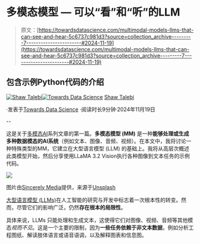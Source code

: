 # 多模态模型 — 可以“看”和“听”的LLM

> 原文：[https://towardsdatascience.com/multimodal-models-llms-that-can-see-and-hear-5c6737c981d3?source=collection_archive---------7-----------------------#2024-11-19](https://towardsdatascience.com/multimodal-models-llms-that-can-see-and-hear-5c6737c981d3?source=collection_archive---------7-----------------------#2024-11-19)

## 包含示例Python代码的介绍

[](https://shawhin.medium.com/?source=post_page---byline--5c6737c981d3--------------------------------)[![Shaw Talebi](../Images/1449cc7c08890e2078f9e5d07897e3df.png)](https://shawhin.medium.com/?source=post_page---byline--5c6737c981d3--------------------------------)[](https://towardsdatascience.com/?source=post_page---byline--5c6737c981d3--------------------------------)[![Towards Data Science](../Images/a6ff2676ffcc0c7aad8aaf1d79379785.png)](https://towardsdatascience.com/?source=post_page---byline--5c6737c981d3--------------------------------) [Shaw Talebi](https://shawhin.medium.com/?source=post_page---byline--5c6737c981d3--------------------------------)

·发表于[Towards Data Science](https://towardsdatascience.com/?source=post_page---byline--5c6737c981d3--------------------------------) ·阅读时长9分钟·2024年11月19日

--

这是关于[多模态AI](https://shawhin.medium.com/list/multimodal-ai-fe9521d0e77a)系列文章的第一篇。**多模态模型 (MM)** 是一种**能够处理或生成多种数据模态的AI系统**（例如文本、图像、音频、视频）。在本文中，我将讨论一种特殊类型的MM，它建立在大型语言模型 (LLM) 的基础上。我将从高层次概述此类模型开始，然后分享使用LLaMA 3.2 Vision执行各种图像到文本任务的示例代码。

![](../Images/27ab3af36cfa4d6886cc5244b94147db.png)

图片由[Sincerely Media](https://unsplash.com/@sincerelymedia?utm_source=medium&utm_medium=referral)提供，来源于[Unsplash](https://unsplash.com/?utm_source=medium&utm_medium=referral)

[大型语言模型 (LLMs)](/a-practical-introduction-to-llms-65194dda1148)在人工智能的研究与开发中标志着一次根本性的转变。然而，尽管它们的影响广泛，仍然**存在根本的局限性**。

具体来说，LLMs 只能处理和生成文本，这使得它们对图像、视频、音频等其他模态*视而不见*。这是一个主要的限制，因为**一些任务依赖于非文本数据**，例如分析工程图纸、解读肢体语言或语音语调，以及解释图表和信息图。

